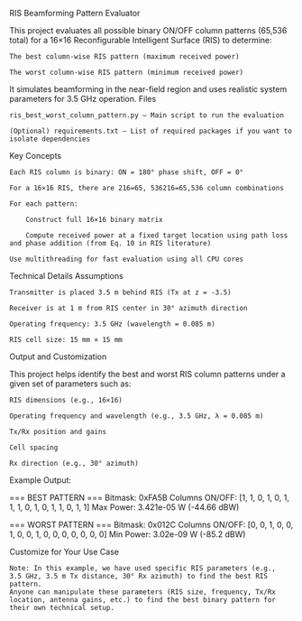 RIS Beamforming Pattern Evaluator

This project evaluates all possible binary ON/OFF column patterns (65,536 total) for a 16×16 Reconfigurable Intelligent Surface (RIS) to determine:

    The best column-wise RIS pattern (maximum received power)

    The worst column-wise RIS pattern (minimum received power)

It simulates beamforming in the near-field region and uses realistic system parameters for 3.5 GHz operation.
Files

    ris_best_worst_column_pattern.py – Main script to run the evaluation

    (Optional) requirements.txt – List of required packages if you want to isolate dependencies

Key Concepts

    Each RIS column is binary: ON = 180° phase shift, OFF = 0°

    For a 16×16 RIS, there are 216=65, ⁣536216=65,536 column combinations

    For each pattern:

        Construct full 16×16 binary matrix

        Compute received power at a fixed target location using path loss and phase addition (from Eq. 10 in RIS literature)

    Use multithreading for fast evaluation using all CPU cores

Technical Details
Assumptions

    Transmitter is placed 3.5 m behind RIS (Tx at z = -3.5)

    Receiver is at 1 m from RIS center in 30° azimuth direction

    Operating frequency: 3.5 GHz (wavelength = 0.085 m)

    RIS cell size: 15 mm × 15 mm

Output and Customization

This project helps identify the best and worst RIS column patterns under a given set of parameters such as:

    RIS dimensions (e.g., 16×16)

    Operating frequency and wavelength (e.g., 3.5 GHz, λ = 0.085 m)

    Tx/Rx position and gains

    Cell spacing

    Rx direction (e.g., 30° azimuth)

Example Output:

=== BEST PATTERN ===
Bitmask: 0xFA5B
Columns ON/OFF: [1, 1, 0, 1, 0, 1, 1, 1, 0, 1, 0, 1, 1, 0, 1, 1]
Max Power: 3.421e-05 W (-44.66 dBW)

=== WORST PATTERN ===
Bitmask: 0x012C
Columns ON/OFF: [0, 0, 1, 0, 0, 1, 0, 0, 1, 0, 0, 0, 0, 0, 0, 0]
Min Power: 3.02e-09 W (-85.2 dBW)

Customize for Your Use Case

    Note: In this example, we have used specific RIS parameters (e.g., 3.5 GHz, 3.5 m Tx distance, 30° Rx azimuth) to find the best RIS pattern.
    Anyone can manipulate these parameters (RIS size, frequency, Tx/Rx location, antenna gains, etc.) to find the best binary pattern for their own technical setup.
